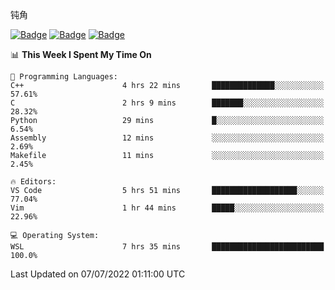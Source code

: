 钝角


[![Badge](https://cp-logo.vercel.app/leetcode-cn/_Hy3)](https://leetcode.cn/u/_hy3/)
[![Badge](https://cp-logo.vercel.app/codeforces/buhuixiedaima)](https://codeforces.com/profile/buhuixiedaima)
[![Badge](https://cp-logo.vercel.app/atcoder/Hy3)](https://atcoder.jp/users/Hy3)
<br>
<!--START_SECTION:waka-->
📊 **This Week I Spent My Time On** 

```text
💬 Programming Languages: 
C++                      4 hrs 22 mins       ██████████████░░░░░░░░░░░   57.61% 
C                        2 hrs 9 mins        ███████░░░░░░░░░░░░░░░░░░   28.32% 
Python                   29 mins             █░░░░░░░░░░░░░░░░░░░░░░░░   6.54% 
Assembly                 12 mins             ░░░░░░░░░░░░░░░░░░░░░░░░░   2.69% 
Makefile                 11 mins             ░░░░░░░░░░░░░░░░░░░░░░░░░   2.45%

🔥 Editors: 
VS Code                  5 hrs 51 mins       ███████████████████░░░░░░   77.04% 
Vim                      1 hr 44 mins        █████░░░░░░░░░░░░░░░░░░░░   22.96%

💻 Operating System: 
WSL                      7 hrs 35 mins       █████████████████████████   100.0%

```


 Last Updated on 07/07/2022 01:11:00 UTC
<!--END_SECTION:waka-->

